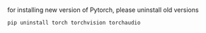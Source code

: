 # 

for installing new version of Pytorch, please uninstall old versions

```cmd
pip uninstall torch torchvision torchaudio
```
